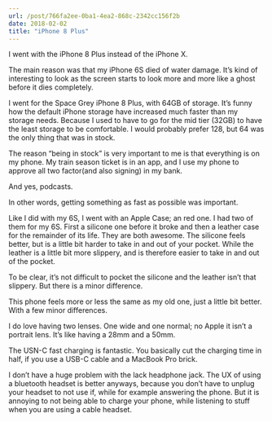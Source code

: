 ```yaml
---
url: /post/766fa2ee-0ba1-4ea2-868c-2342cc156f2b
date: 2018-02-02
title: "iPhone 8 Plus"
---
```


I went with the iPhone 8 Plus instead of the iPhone X.



The main reason was that my iPhone 6S died of water damage. It&#8217;s kind of interesting to look as the screen starts to look more and more like a ghost before it dies completely.



I went for the Space Grey iPhone 8 Plus, with 64GB of storage. It&#8217;s funny how the default iPhone storage have increased much faster than my storage needs. Because I used to have to go for the mid tier (32GB) to have the least storage to be comfortable. I would probably prefer 128, but 64 was the only thing that was in stock.



The reason &#8220;being in stock&#8221; is very important to me is that everything is on my phone. My train season ticket is in an app, and I use my phone to approve all two factor(and also signing) in my bank.



And yes, podcasts.



In other words, getting something as fast as possible was important.



Like I did with my 6S, I went with an Apple Case; an red one. I had two of them for my 6S. First a silicone one before it broke and then a leather case for the remainder of its life. They are both awesome. The silicone feels better, but is a little bit harder to take in and out of your pocket. While the leather is a little bit more slippery, and is therefore easier to take in and out of the pocket.



To be clear, it&#8217;s not difficult to pocket the silicone and the leather isn&#8217;t that slippery. But there is a minor difference.



This phone feels more or less the same as my old one, just a little bit better. With a few minor differences.



I do love having two lenses. One wide and one normal; no Apple it isn&#8217;t a portrait lens. It&#8217;s like having a 28mm and a 50mm.



The USN-C fast charging is fantastic. You basically cut the charging time in half, if you use a USB-C cable and a MacBook Pro brick.



I don&#8217;t have a huge problem with the lack headphone jack. The UX of using a bluetooth headset is better anyways, because you don&#8217;t have to unplug your headset to not use if, while for example answering the phone. But it is annoying to not being able to charge your phone, while listening to stuff when you are using a cable headset.
